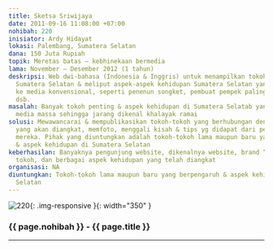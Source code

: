```yaml
---
title: Sketsa Sriwijaya
date: 2011-09-16 11:08:00 +07:00
nohibah: 220
inisiator: Ardy Hidayat
lokasi: Palembang, Sumatera Selatan
dana: 150 Juta Rupiah
topik: Meretas batas – kebhinekaan bermedia
lama: November – Desember 2012 (1 tahun)
deskripsi: Web dwi-bahasa (Indonesia & Inggris) untuk menampilkan tokoh-tokoh penting
  Sumatera Selatan & meliput aspek-aspek kehidupan Sumatera Selatan yang belum masuk
  ke media konvensional, seperti penenun songket, pembuat pempek paling laris, seniman,
  dsb.
masalah: Banyak tokoh penting & aspek kehidupan di Sumatera Selatab yang belum terpublikasi
  media massa sehingga jarang dikenal khalayak ramai
solusi: Mewawancarai & mempublikasikan tokoh-tokoh yang berhubungan dengan aspek-aspek
  yang akan diangkat, memfoto, menggali kisah & tips yg didapat dari pengalaman hidup
  mereka. Pihak yang diuntungkan adalah tokoh-tokoh lama maupun baru yang berpengaruh
  & aspek kehidupan di Sumatera Selatan
keberhasilan: Banyaknya pengunjung website, dikenalnya website, brand “Sketsa Sriwijaya”,
  tokoh, dan berbagai aspek kehidupan yang telah diangkat
organisasi: NA
diuntungkan: Tokoh-tokoh lama maupun baru yang berpengaruh & aspek kehidupan di Sumatera
  Selatan
---
```


![220](/static/img/hibahcmb/220.png){: .img-responsive }{: width="350" }

### {{ page.nohibah }} - {{ page.title }}

---
